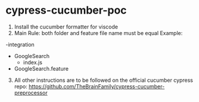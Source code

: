 # cypress-cucumber-poc

1. Install the cucumber formatter for viscode
2. Main Rule: both folder and feature file name must be equal
Example:

-integration
  - GoogleSearch
    - index.js
  - GoogleSearch.feature

3. All other instructions are to be followed on the official cucumber cypress repo: 
https://github.com/TheBrainFamily/cypress-cucumber-preprocessor

